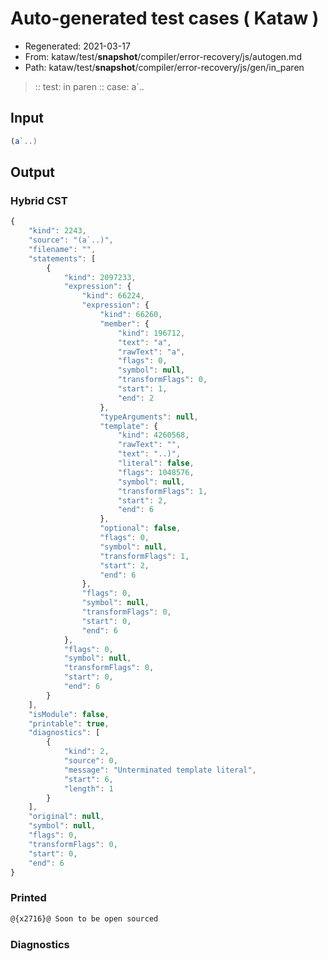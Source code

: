 # Auto-generated test cases ( Kataw )
- Regenerated: 2021-03-17
- From: kataw/test/__snapshot__/compiler/error-recovery/js/autogen.md
- Path: kataw/test/__snapshot__/compiler/error-recovery/js/gen/in_paren
> :: test: in paren
> :: case: a`..
## Input

`````js
(a`..)
`````

## Output

### Hybrid CST

```javascript
{
    "kind": 2243,
    "source": "(a`..)",
    "filename": "",
    "statements": [
        {
            "kind": 2097233,
            "expression": {
                "kind": 66224,
                "expression": {
                    "kind": 66260,
                    "member": {
                        "kind": 196712,
                        "text": "a",
                        "rawText": "a",
                        "flags": 0,
                        "symbol": null,
                        "transformFlags": 0,
                        "start": 1,
                        "end": 2
                    },
                    "typeArguments": null,
                    "template": {
                        "kind": 4260568,
                        "rawText": "",
                        "text": "..)",
                        "literal": false,
                        "flags": 1048576,
                        "symbol": null,
                        "transformFlags": 1,
                        "start": 2,
                        "end": 6
                    },
                    "optional": false,
                    "flags": 0,
                    "symbol": null,
                    "transformFlags": 1,
                    "start": 2,
                    "end": 6
                },
                "flags": 0,
                "symbol": null,
                "transformFlags": 0,
                "start": 0,
                "end": 6
            },
            "flags": 0,
            "symbol": null,
            "transformFlags": 0,
            "start": 0,
            "end": 6
        }
    ],
    "isModule": false,
    "printable": true,
    "diagnostics": [
        {
            "kind": 2,
            "source": 0,
            "message": "Unterminated template literal",
            "start": 6,
            "length": 1
        }
    ],
    "original": null,
    "symbol": null,
    "flags": 0,
    "transformFlags": 0,
    "start": 0,
    "end": 6
}
```

### Printed

```javascript
@{x2716}@ Soon to be open sourced
```

### Diagnostics

```javascript

```

